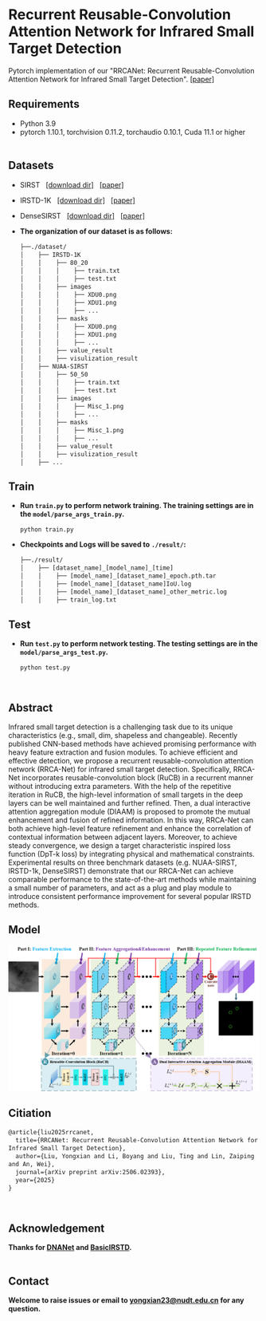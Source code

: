 # Recurrent Reusable-Convolution Attention Network for Infrared Small Target Detection

Pytorch implementation of our "RRCANet: Recurrent Reusable-Convolution Attention Network for Infrared Small Target Detection". [[paper]](https://arxiv.org/pdf/2506.02393)


## Requirements
- Python 3.9
- pytorch 1.10.1, torchvision 0.11.2, torchaudio 0.10.1, Cuda 11.1 or higher
<br><br>

## Datasets
* SIRST &nbsp; [[download dir]](https://github.com/YimianDai/sirst) &nbsp; [[paper]](https://arxiv.org/pdf/2009.14530.pdf)
* IRSTD-1K &nbsp; [[download dir]](https://github.com/RuiZhang97/ISNet) &nbsp; [[paper]](https://ieeexplore.ieee.org/document/9880295)
* DenseSIRST &nbsp; [[download dir]](https://github.com/GrokCV/DenseSIRST) &nbsp; [[paper]](https://arxiv.org/abs/2407.20078)

* **The organization of our dataset is as follows:**
  ```
  ├──./dataset/
  │    ├── IRSTD-1K
  │    │    ├── 80_20
  │    │    │    ├── train.txt
  │    │    │    ├── test.txt
  │    │    ├── images
  │    │    │    ├── XDU0.png
  │    │    │    ├── XDU1.png
  │    │    │    ├── ...
  │    │    ├── masks
  │    │    │    ├── XDU0.png
  │    │    │    ├── XDU1.png
  │    │    │    ├── ...
  │    │    ├── value_result
  │    │    ├── visulization_result
  │    ├── NUAA-SIRST
  │    │    ├── 50_50
  │    │    │    ├── train.txt
  │    │    │    ├── test.txt
  │    │    ├── images
  │    │    │    ├── Misc_1.png
  │    │    │    ├── ...
  │    │    ├── masks
  │    │    │    ├── Misc_1.png
  │    │    │    ├── ...
  │    │    ├── value_result
  │    │    ├── visulization_result
  │    ├── ...  
  ```

## Train
* **Run **`train.py`** to perform network training. The training settings are in the **`model/parse_args_train.py`**.**
  ```
  python train.py
  ```
* **Checkpoints and Logs will be saved to **`./result/`**:**
  ```
  ├──./result/
  │    ├── [dataset_name]_[model_name]_[time]
  │    │    ├── [model_name]_[dataset_name]_epoch.pth.tar
  │    │    ├── [model_name]_[dataset_name]IoU.log
  │    │    ├── [model_name]_[dataset_name]_other_metric.log
  │    │    ├── train_log.txt
  ```
<be>

## Test
* **Run **`test.py`** to perform network testing. The testing settings are in the **`model/parse_args_test.py`**.**
  ```
  python test.py
  ```
<br>

## Abstract
Infrared small target detection is a challenging task due to its unique characteristics (e.g., small, dim, shapeless and changeable). Recently published CNN-based methods have achieved promising performance with heavy feature extraction and fusion modules. To achieve efficient and effective detection, we propose a recurrent reusable-convolution attention network (RRCA-Net) for infrared small target detection. Specifically, RRCA-Net incorporates reusable-convolution block (RuCB) in a recurrent manner without introducing extra parameters. With the help of the repetitive iteration in RuCB, the high-level information of small targets in the deep layers can be well maintained and further refined. Then, a dual interactive attention aggregation module (DIAAM) is proposed to promote the mutual enhancement and fusion of refined information. In this way, RRCA-Net can both achieve high-level feature refinement and enhance the correlation of contextual information between adjacent layers. Moreover, to achieve steady convergence, we design a target characteristic inspired loss function (DpT-k loss) by integrating physical and mathematical constraints. Experimental results on three benchmark datasets (e.g. NUAA-SIRST, IRSTD-1k, DenseSIRST) demonstrate that our RRCA-Net can achieve comparable performance to the state-of-the-art methods while maintaining a small number of parameters, and act as a plug and play module to introduce consistent performance improvement for several popular IRSTD methods.

## Model
![Image text](https://github.com/yongxianLiu/RRCANet/blob/main/RRCA-Net/Fig/network.png)

## Citiation
```
@article{liu2025rrcanet,
  title={RRCANet: Recurrent Reusable-Convolution Attention Network for Infrared Small Target Detection},
  author={Liu, Yongxian and Li, Boyang and Liu, Ting and Lin, Zaiping and An, Wei},
  journal={arXiv preprint arXiv:2506.02393},
  year={2025}
}
```
<br>


## Acknowledgement
**Thanks for [DNANet](https://github.com/YeRen123455/Infrared-Small-Target-Detection) and [BasicIRSTD](https://github.com/XinyiYing/BasicIRSTD).**
<br><br>

## Contact
**Welcome to raise issues or email to yongxian23@nudt.edu.cn for any question.**
